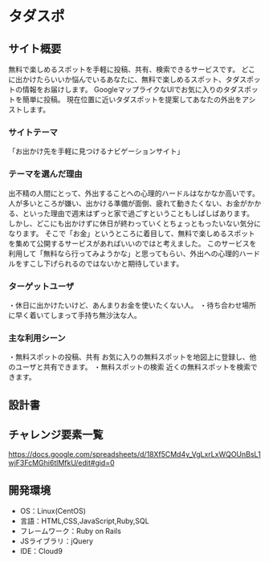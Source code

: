 # タダスポ

## サイト概要
無料で楽しめるスポットを手軽に投稿、共有、検索できるサービスです。 どこに出かけたらいいか悩んでいるあなたに、無料で楽しめるスポット、タダスポットの情報をお届けします。 GoogleマップライクなUIでお気に入りのタダスポットを簡単に投稿。 現在位置に近いタダスポットを提案してあなたの外出をアシストします。

### サイトテーマ
「お出かけ先を手軽に見つけるナビゲーションサイト」

### テーマを選んだ理由
出不精の人間にとって、外出することへの心理的ハードルはなかなか高いです。 人が多いところが嫌い、出かける準備が面倒、疲れて動きたくない、お金がかかる、といった理由で週末はずっと家で過ごすということもしばしばあります。 しかし、どこにも出かけずに休日が終わっていくとちょっともったいない気分になります。 そこで「お金」というところに着目して、無料で楽しめるスポットを集めて公開するサービスがあればいいのではと考えました。 このサービスを利用して「無料なら行ってみようかな」と思ってもらい、外出への心理的ハードルをすこし下げられるのではないかと期待しています。

### ターゲットユーザ
・休日に出かけたいけど、あんまりお金を使いたくない人。 ・待ち合わせ場所に早く着いてしまって手持ち無沙汰な人。

### 主な利用シーン
・無料スポットの投稿、共有 お気に入りの無料スポットを地図上に登録し、他のユーザと共有できます。 ・無料スポットの検索 近くの無料スポットを検索できます。

## 設計書


## チャレンジ要素一覧
<https://docs.google.com/spreadsheets/d/18Xf5CMd4y_VgLxrLxWQOUnBsL1wjF3FcMGhi6tlMfkU/edit#gid=0>

## 開発環境
- OS：Linux(CentOS)
- 言語：HTML,CSS,JavaScript,Ruby,SQL
- フレームワーク：Ruby on Rails
- JSライブラリ：jQuery
- IDE：Cloud9